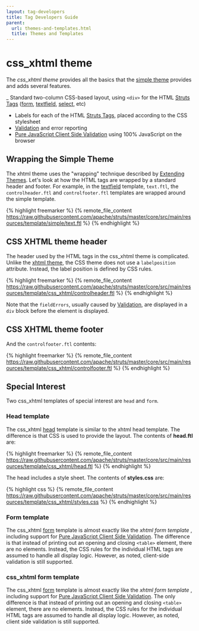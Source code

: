 ```yaml
---
layout: tag-developers
title: Tag Developers Guide
parent:
  url: themes-and-templates.html
  title: Themes and Templates
---
```


# css_xhtml theme

The _css_xhtml theme_ provides all the basics that the [simple theme](simple-theme.html) provides and adds several features.

_ Standard two-column CSS-based layout, using `<div>` for the HTML [Struts Tags](struts-tags.html) ([form](form-tag.htmk), 
  [textfield](textfield-tag.html), [select](select-tag.html), etc)
- Labels for each of the HTML [Struts Tags](struts-tags.html), placed according to the CSS stylesheet
- [Validation](../core-developers/validation.html) and error reporting
- [Pure JavaScript Client Side Validation](../core-developers/pure-java-script-client-side-validation.html) using 100% 
  JavaScript on the browser

## Wrapping the Simple Theme

The xhtml theme uses the "wrapping" technique described by [Extending Themes](extending-themes.html). Let's look at how 
the HTML tags are wrapped by a standard header and footer. For example, in the [textfield](textfield-tag.html) template, 
`text.ftl`, the `controlheader.ftl` and `controlfooter.ftl` templates are wrapped around the simple template.

{% highlight freemarker %}
{% remote_file_content https://raw.githubusercontent.com/apache/struts/master/core/src/main/resources/template/simple/text.ftl %}
{% endhighlight %}

## CSS XHTML theme header

The header used by the HTML tags in the css_xhtml theme is complicated. Unlike the [xhtml theme](xhtml-theme.html), 
the CSS theme does not use a `labelposition` attribute. Instead, the label position is defined by CSS rules.

{% highlight freemarker %}
{% remote_file_content https://raw.githubusercontent.com/apache/struts/master/core/src/main/resources/template/css_xhtml/controlheader.ftl %}
{% endhighlight %}

Note that the `fieldErrors`, usually caused by [Validation](../core-developers/validation.html), are displayed in a `div`
block before the element is displayed.

## CSS XHTML theme footer

And the `controlfooter.ftl` contents:

{% highlight freemarker %}
{% remote_file_content https://raw.githubusercontent.com/apache/struts/master/core/src/main/resources/template/css_xhtml/controlfooter.ftl %}
{% endhighlight %}

## Special Interest

Two css_xhtml templates of special interest are `head` and `form`.

### Head template

The css_xhtml [head](head-tag.html) template is similar to the xhtml head template. The difference is that CSS is used 
to provide the layout. The contents of **head.ftl** are:

{% highlight freemarker %}
{% remote_file_content https://raw.githubusercontent.com/apache/struts/master/core/src/main/resources/template/css_xhtml/head.ftl %}
{% endhighlight %}

The head includes a style sheet. The contents of **styles.css** are:

{% highlight css %}
{% remote_file_content https://raw.githubusercontent.com/apache/struts/master/core/src/main/resources/template/css_xhtml/styles.css %}
{% endhighlight %}

### Form template

The css_xhtml [form](form-tag.html) template is almost exactly like the _xhtml form template_ , including support for 
[Pure JavaScript Client Side Validation](../core-developers/pure-java-script-client-side-validation.html). The difference 
is that instead of printing out an opening and closing `<table>` element, there are no elements. Instead, the CSS rules 
for the individual HTML tags are assumed to handle all display logic. However, as noted, client-side validation is still 
supported.

### css_xhtml form template

The css_xhtml [form](form-tag.html) template is almost exactly like the _xhtml form template_ , including support for 
[Pure JavaScript Client Side Validation](../core-developers/pure-java-script-client-side-validation.html). The only 
difference is that instead of printing out an opening and closing `<table>` element, there are no elements. Instead, 
the CSS rules for the individual HTML tags are assumed to handle all display logic. However, as noted, client side 
validation is still supported.
